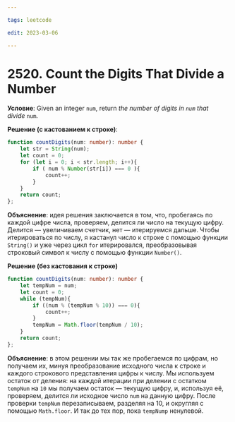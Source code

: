 ```yaml
---

tags: leetcode

edit: 2023-03-06

---
```


# 2520. Count the Digits That Divide a Number

**Условие**: Given an integer `num`, return _the number of digits in `num` that divide_ `num`.

**Решение (с кастованием к строке)**:
```typescript
function countDigits(num: number): number {
    let str = String(num);
    let count = 0;
    for (let i = 0; i < str.length; i++){
        if ( num % Number(str[i]) === 0 ){
            count++;
        }
    }
    return count;
};
```

**Объяснение**: идея решения заключается в том, что, пробегаясь по каждой цифре числа, проверяем, делится ли число на текущую цифру. Делится — увеличиваем счетчик, нет — итерируемся дальше.
Чтобы итерироваться по числу, я кастанул число к строке с помощью функции `String()` и уже через цикл `for` итерировался, преобразовывая строковый символ к числу с помощью функции `Number()`. 

**Решение (без кастования к строке)**
```typescript
function countDigits(num: number): number {
    let tempNum = num;
    let count = 0;
    while (tempNum){
        if ((num % (tempNum % 10)) === 0){
            count++;
        }
        tempNum = Math.floor(tempNum / 10);
    }
    return count;
};
```
**Объяснение**: в этом решении мы так же пробегаемся по цифрам, но получаем их, минуя преобразование исходного числа к строке и каждого строкового представления цифры к числу. Мы используем остаток от деления: на каждой итерации при делении с остатком `tempNum` на `10` мы получаем остаток — текущую цифру, и, используя её, проверяем, делится ли исходное число `num` на данную цифру. После проверки `tempNum` перезаписываем, разделяя на 10, и округляя с помощью `Math.floor`. И так до тех пор, пока `tempNump` ненулевой.